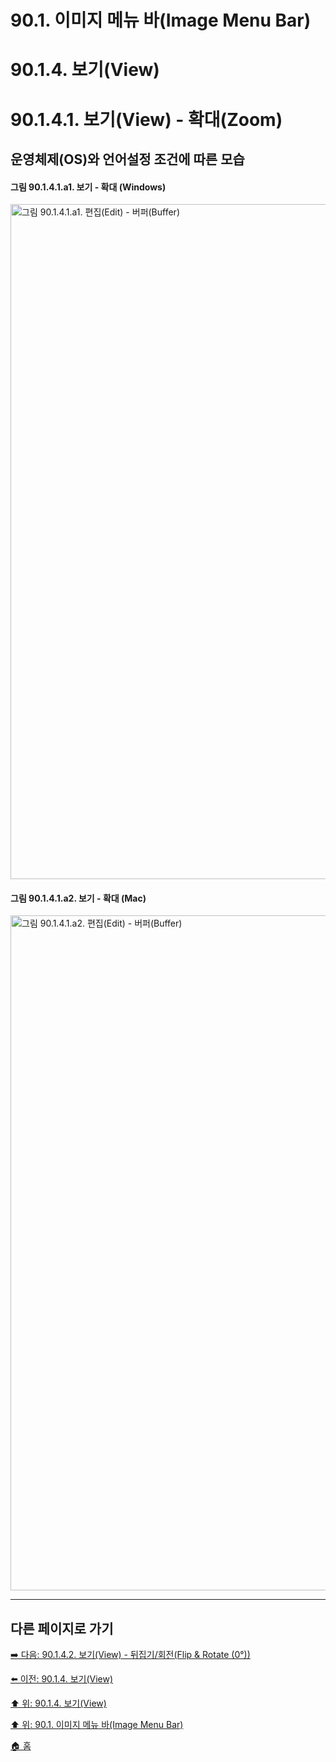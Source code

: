 # 90.1. 이미지 메뉴 바(Image Menu Bar)
# 90.1.4. 보기(View)
# 90.1.4.1. 보기(View) - 확대(Zoom)
## 운영체제(OS)와 언어설정 조건에 따른 모습
#### 그림 90.1.4.1.a1. 보기 - 확대 (Windows)
<img width="1080" alt="그림 90.1.4.1.a1. 편집(Edit) - 버퍼(Buffer)" environment="MacOS:Sonoma 14.2.1 GIMP 2.10.36" src="https://github.com/wonder13662/gimp/assets/15767104/409fde1c-bc21-4c2f-89fc-d41e4e5bc350">

#### 그림 90.1.4.1.a2. 보기 - 확대 (Mac)
<img width="1080" alt="그림 90.1.4.1.a2. 편집(Edit) - 버퍼(Buffer)" environment="MacOS:Sonoma 14.2.1 GIMP 2.10.36" src="https://github.com/wonder13662/gimp/assets/15767104/5f6537ef-319e-49fa-b74c-0ab6867c970a">

***

## 다른 페이지로 가기

[➡️ 다음: 90.1.4.2. 보기(View) - 뒤집기/회전(Flip & Rotate (0°))](./90-01-04-viewx-02-flip-n-rotate.md)

[⬅️ 이전: 90.1.4. 보기(View)](./90-01-04-view.md)

[⬆️ 위: 90.1.4. 보기(View)](./90-01-04-view.md)

[⬆️ 위: 90.1. 이미지 메뉴 바(Image Menu Bar)](./90-01-00-image-menu-bar.md)

[🏠 홈](./00-home.md)
